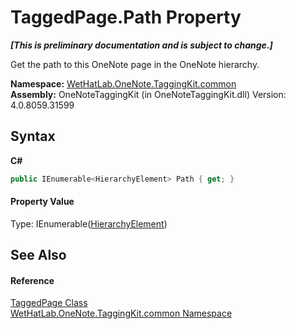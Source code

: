 # TaggedPage.Path Property 
 _**\[This is preliminary documentation and is subject to change.\]**_

Get the path to this OneNote page in the OneNote hierarchy.

**Namespace:**&nbsp;<a href="bcdbab9c-63d1-48a4-6937-af53fb8d9a55">WetHatLab.OneNote.TaggingKit.common</a><br />**Assembly:**&nbsp;OneNoteTaggingKit (in OneNoteTaggingKit.dll) Version: 4.0.8059.31599

## Syntax

**C#**<br />
``` C#
public IEnumerable<HierarchyElement> Path { get; }
```


#### Property Value
Type: IEnumerable(<a href="53655187-c57d-b180-5c2d-3be20b06ba43">HierarchyElement</a>)

## See Also


#### Reference
<a href="8ece46e2-d9ee-9847-5b1f-0093ae8ed9c2">TaggedPage Class</a><br /><a href="bcdbab9c-63d1-48a4-6937-af53fb8d9a55">WetHatLab.OneNote.TaggingKit.common Namespace</a><br />